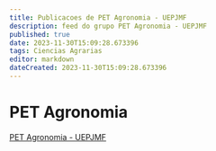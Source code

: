 ```yaml
---
title: Publicacoes de PET Agronomia - UEPJMF 
description: feed do grupo PET Agronomia - UEPJMF
published: true
date: 2023-11-30T15:09:28.673396
tags: Ciencias Agrarias
editor: markdown
dateCreated: 2023-11-30T15:09:28.673396
---
```


# PET Agronomia
[PET Agronomia - UEPJMF](/grupo/222PETAgronomiaUEPJMF.md)
